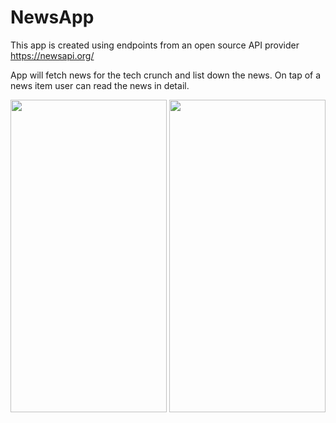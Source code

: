 # NewsApp

This app is created using endpoints from an open source API provider https://newsapi.org/

App will fetch news for the tech crunch and list down the news. On tap of a news item user can 
read the news in detail.

<img src="https://i.postimg.cc/pXMzQ3K8/Screenshot-20210522-171904-News-App-1.jpg" height="500" width="250" >
<img src="https://i.postimg.cc/02vKKDq0/Screenshot-20210522-171912-News-App-1.jpg" height="500" width="250" >
